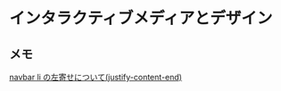 # インタラクティブメディアとデザイン

## メモ

[navbar li の左寄せについて(justify-content-end)](https://bootstrap-guide.com/utilities/flex)
